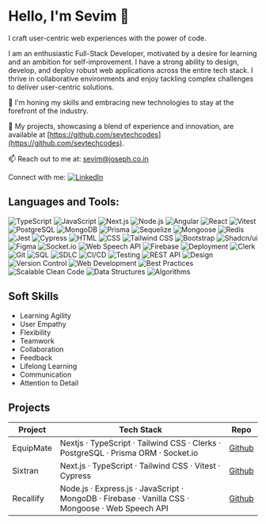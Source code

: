 <!--
**sevtechcodes/sevtechcodes** is a ✨ _special_ ✨ repository because its `README.md` (this file) appears on your GitHub profile.

Here are some ideas to get you started:

- 🔭 I’m currently working on ...
- 🌱 I’m currently learning ...
- 👯 I’m looking to collaborate on ...
- 🤔 I’m looking for help with ...
- 💬 Ask me about ...
- 📫 How to reach me: ...
- 😄 Pronouns: ...
- ⚡ Fun fact: ...
-->


# Hello, I'm Sevim 👋

I craft user-centric web experiences with the power of code.

I am an enthusiastic Full-Stack Developer, motivated by a desire for learning and an ambition for self-improvement. I have a strong ability to design, develop, and deploy robust web applications across the entire tech stack. I thrive in collaborative environments and enjoy tackling complex challenges to deliver user-centric solutions.

🌟 I'm honing my skills and embracing new technologies to stay at the forefront of the industry.

💼 My projects, showcasing a blend of experience and innovation, are available at [https://github.com/sevtechcodes](https://github.com/sevtechcodes).

📫 Reach out to me at: sevim@joseph.co.in

Connect with me:
[![LinkedIn](https://img.shields.io/badge/-LinkedIn-blue)](https://www.linkedin.com/in/sevimjoseph)

## Languages and Tools:

![TypeScript](https://img.shields.io/badge/-TypeScript-black?style=flat-square&logo=typescript)
![JavaScript](https://img.shields.io/badge/-JavaScript-black?style=flat-square&logo=javascript)
![Next.js](https://img.shields.io/badge/-Next.js-black?style=flat-square&logo=next.js)
![Node.js](https://img.shields.io/badge/-Node.js-black?style=flat-square&logo=node.js)
![Angular](https://img.shields.io/badge/-Angular-black?style=flat-square&logo=angular)
![React](https://img.shields.io/badge/-React-black?style=flat-square&logo=react)
![Vitest](https://img.shields.io/badge/-Vitest-black?style=flat-square&logo=vitest)
![PostgreSQL](https://img.shields.io/badge/-PostgreSQL-black?style=flat-square&logo=postgresql)
![MongoDB](https://img.shields.io/badge/-MongoDB-black?style=flat-square&logo=mongodb)
![Prisma](https://img.shields.io/badge/-Prisma-black?style=flat-square&logo=prisma)
![Sequelize](https://img.shields.io/badge/-Sequelize-black?style=flat-square&logo=sequelize)
![Mongoose](https://img.shields.io/badge/-Mongoose-black?style=flat-square&logo=mongoose)
![Redis](https://img.shields.io/badge/-Redis-black?style=flat-square&logo=redis)
![Jest](https://img.shields.io/badge/-Jest-black?style=flat-square&logo=jest)
![Cypress](https://img.shields.io/badge/-Cypress-black?style=flat-square&logo=cypress)
![HTML](https://img.shields.io/badge/-HTML-black?style=flat-square&logo=html5)
![CSS](https://img.shields.io/badge/-CSS-black?style=flat-square&logo=css3)
![Tailwind CSS](https://img.shields.io/badge/-Tailwind%20CSS-black?style=flat-square&logo=tailwind-css)
![Bootstrap](https://img.shields.io/badge/-Bootstrap-black?style=flat-square&logo=bootstrap)
![Shadcn/ui](https://img.shields.io/badge/-Shadcn/ui-black?style=flat-square)
![Figma](https://img.shields.io/badge/-Figma-black?style=flat-square&logo=figma)
![Socket.io](https://img.shields.io/badge/-Socket.io-black?style=flat-square&logo=socket.io)
![Web Speech API](https://img.shields.io/badge/-Web%20Speech%20API-black?style=flat-square)
![Firebase](https://img.shields.io/badge/-Firebase-black?style=flat-square&logo=firebase)
![Deployment](https://img.shields.io/badge/-Deployment-black?style=flat-square)
![Clerk](https://img.shields.io/badge/-Clerk-black?style=flat-square)
![Git](https://img.shields.io/badge/-Git-black?style=flat-square&logo=git)
![SQL](https://img.shields.io/badge/-SQL-black?style=flat-square&logo=sql)
![SDLC](https://img.shields.io/badge/-SDLC-black?style=flat-square)
![CI/CD](https://img.shields.io/badge/-CI/CD-black?style=flat-square)
![Testing](https://img.shields.io/badge/-Testing-black?style=flat-square)
![REST API](https://img.shields.io/badge/-REST%20API-black?style=flat-square)
![Design](https://img.shields.io/badge/-Design-black?style=flat-square)
![Version Control](https://img.shields.io/badge/-Version%20Control-black?style=flat-square)
![Web Development](https://img.shields.io/badge/-Web%20Development-black?style=flat-square)
![Best Practices](https://img.shields.io/badge/-Best%20Practices-black?style=flat-square)
![Scalable Clean Code](https://img.shields.io/badge/-Scalable%20Clean%20Code-black?style=flat-square)
![Data Structures](https://img.shields.io/badge/-Data%20Structures-black?style=flat-square)
![Algorithms](https://img.shields.io/badge/-Algorithms-black?style=flat-square)

## Soft Skills

- Learning Agility
- User Empathy
- Flexibility
- Teamwork
- Collaboration
- Feedback
- Lifelong Learning
- Communication
- Attention to Detail


## Projects

| Project   | Tech Stack             | Repo   |
|-----------|------------------------|--------|
| EquipMate | Nextjs · TypeScript · Tailwind CSS · Clerks · PostgreSQL · Prisma ORM · Socket.io | [Github](https://github.com/sevtechcodes/friendswithtools) |
| Sixtran | Next.js · TypeScript · Tailwind CSS · Vitest · Cypress | [Github](https://github.com/sevtechcodes/sixtran) |
| Recallify | Node.js · Express.js · JavaScript · MongoDB · Firebase · Vanilla CSS · Mongoose · Web Speech API| [Github](https://github.com/sevtechcodes/recallify) | 

